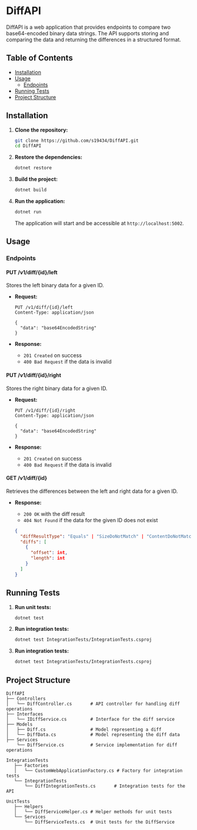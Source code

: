 

# DiffAPI

DiffAPI is a web application that provides endpoints to compare two base64-encoded binary data strings. The API supports storing and comparing the data and returning the differences in a structured format.

## Table of Contents
- [Installation](#installation)
- [Usage](#usage)
  - [Endpoints](#endpoints)
- [Running Tests](#running-tests)
- [Project Structure](#project-structure)

## Installation

1. **Clone the repository:**
   ```bash
   git clone https://github.com/s19434/DiffAPI.git
   cd DiffAPI


2. **Restore the dependencies:**
   ```bash
   dotnet restore
   ```

3. **Build the project:**
   ```bash
   dotnet build
   ```

4. **Run the application:**
   ```bash
   dotnet run
   ```

   The application will start and be accessible at `http://localhost:5002`.

## Usage

### Endpoints

#### PUT /v1/diff/{id}/left
Stores the left binary data for a given ID.

- **Request:**
  ```http
  PUT /v1/diff/{id}/left
  Content-Type: application/json

  {
    "data": "base64EncodedString"
  }
  ```

- **Response:**
    - `201 Created` on success
    - `400 Bad Request` if the data is invalid

#### PUT /v1/diff/{id}/right
Stores the right binary data for a given ID.

- **Request:**
  ```http
  PUT /v1/diff/{id}/right
  Content-Type: application/json

  {
    "data": "base64EncodedString"
  }
  ```

- **Response:**
    - `201 Created` on success
    - `400 Bad Request` if the data is invalid

#### GET /v1/diff/{id}
Retrieves the differences between the left and right data for a given ID.

- **Response:**
    - `200 OK` with the diff result
    - `404 Not Found` if the data for the given ID does not exist

  ```json
  {
    "diffResultType": "Equals" | "SizeDoNotMatch" | "ContentDoNotMatch",
    "diffs": [
      {
        "offset": int,
        "length": int
      }
    ]
  }
  ```

## Running Tests

1. **Run unit tests:**
   ```bash
   dotnet test
   ```

2. **Run integration tests:**
   ```bash
   dotnet test IntegrationTests/IntegrationTests.csproj
   ```
   
3. **Run integration tests:**
   ```bash
   dotnet test IntegrationTests/IntegrationTests.csproj
   ```
   
## Project Structure

```
DiffAPI
├── Controllers
│   └── DiffController.cs       # API controller for handling diff operations
├── Interfaces
│   └── IDiffService.cs         # Interface for the diff service
├── Models
│   ├── Diff.cs                 # Model representing a diff
│   └── DiffData.cs             # Model representing the diff data
├── Services
    └── DiffService.cs          # Service implementation for diff operations

IntegrationTests
   ├── Factories
   │   └── CustomWebApplicationFactory.cs # Factory for integration tests
   └── IntegrationTests
       └── DiffIntegrationTests.cs       # Integration tests for the API

UnitTests
   ├── Helpers
   │   └── DiffServiceHelper.cs # Helper methods for unit tests
   └── Services
       └── DiffServiceTests.cs  # Unit tests for the DiffService

```
